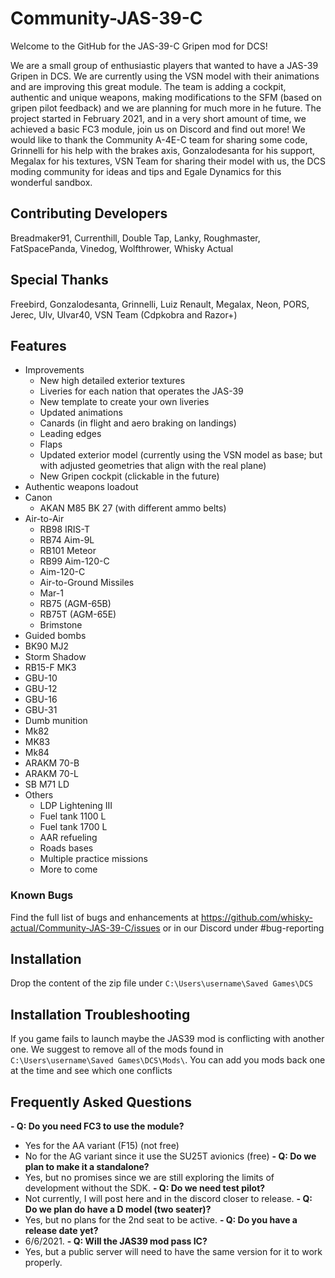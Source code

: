 # Community-JAS-39-C
Welcome to the GitHub for the JAS-39-C Gripen mod for DCS!

We are a small group of enthusiastic players that wanted to have a JAS-39 Gripen in DCS. We are currently using the VSN model with their animations and are improving this great module. The team is adding a cockpit, authentic and unique weapons, making modifications to the SFM (based on gripen pilot feedback) and we are planning for much more in he future. The project started in February 2021, and in a very short amount of time, we achieved a basic FC3 module, join us on Discord and find out more! We would like to thank the Community A-4E-C team for sharing some code, Grinnelli for his help with the brakes axis, Gonzalodesanta for his support, Megalax for his textures, VSN Team for sharing their model with us, the DCS moding community for ideas and tips and Egale Dynamics for this wonderful sandbox. 

## Contributing Developers

Breadmaker91, Currenthill, Double Tap, Lanky, Roughmaster, FatSpacePanda, Vinedog, Wolfthrower, Whisky Actual

## Special Thanks

Freebird, Gonzalodesanta, Grinnelli, Luiz Renault, Megalax, Neon, PORS, Jerec, Ulv, Ulvar40, VSN Team (Cdpkobra and Razor+)

## Features
- Improvements
  - New high detailed exterior textures
  - Liveries for each nation that operates the JAS-39
  - New template to create your own liveries
  - Updated animations
  - Canards (in flight and aero braking on landings)
  - Leading edges
  - Flaps
  - Updated exterior model (currently using the VSN model as base; but with adjusted geometries that align with the real plane)
  - New Gripen cockpit (clickable in the future)
- Authentic weapons loadout 
 - Canon
   - AKAN M85 BK 27 (with different ammo belts)
 - Air-to-Air
   - RB98 IRIS-T
   - RB74 Aim-9L
   - RB101 Meteor
   - RB99 Aim-120-C
   - Aim-120-C
   - Air-to-Ground Missiles
   - Mar-1
   - RB75 (AGM-65B)
   - RB75T (AGM-65E)
   - Brimstone
  - Guided bombs
   - BK90 MJ2
   - Storm Shadow
   - RB15-F MK3
   - GBU-10
   - GBU-12
   - GBU-16
   - GBU-31
  - Dumb munition
   - Mk82
   - MK83
   - Mk84
   - ARAKM 70-B
   - ARAKM 70-L
   - SB M71 LD
- Others
  - LDP Lightening III
  - Fuel tank 1100 L
  - Fuel tank 1700 L
  - AAR refueling
  - Roads bases
  - Multiple practice missions
  - More to come

### Known Bugs

Find the full list of bugs and enhancements at https://github.com/whisky-actual/Community-JAS-39-C/issues or in our Discord under #bug-reporting

## Installation

Drop the content of the zip file under `C:\Users\username\Saved Games\DCS`

## Installation Troubleshooting

If you game fails to launch maybe the JAS39 mod is conflicting with another one. We suggest to remove all of the mods found in `C:\Users\username\Saved Games\DCS\Mods\`. You can add you mods back one at the time and see which one conflicts

## Frequently Asked Questions
**- Q: Do you need FC3 to use the module?**
  - Yes for the AA variant (F15) (not free)
  - No for the AG variant since it use the SU25T avionics (free)
**- Q: Do we plan to make it a standalone?**
  - Yes, but no promises since we are still exploring the limits of development without the SDK.
**- Q: Do we need test pilot?**
  - Not currently, I will post here and in the discord closer to release.
**- Q: Do we plan do have a D model (two seater)?**
  - Yes, but no plans for the 2nd seat to be active.
**- Q: Do you have a release date yet?**
  - 6/6/2021.
**- Q: Will the JAS39 mod pass IC?**
  - Yes, but a public server will need to have the same version for it to work properly.
